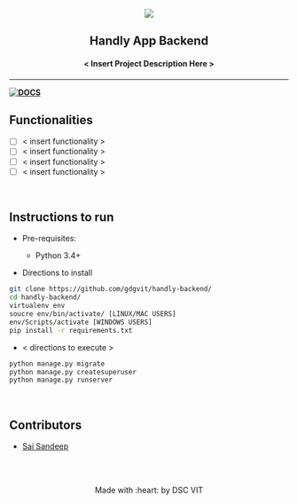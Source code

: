 <p align="center">
	<img src="https://user-images.githubusercontent.com/30529572/72455010-fb38d400-37e7-11ea-9c1e-8cdeb5f5906e.png" />
	<h2 align="center"> Handly App Backend </h2>
	<h4 align="center"> < Insert Project Description Here > <h4>
</p>

---
[![DOCS](https://img.shields.io/badge/Documentation-see%20docs-green?style=flat-square&logo=appveyor)](https://documenter.getpostman.com/view/8653133/Szt5equ3?version=latest) 



## Functionalities
- [ ]  < insert functionality >
- [ ]  < insert functionality >
- [ ]  < insert functionality >
- [ ]  < insert functionality >

<br>


## Instructions to run

* Pre-requisites:
	-  Python 3.4+

* Directions to install
```bash
git clone https://github.com/gdgvit/handly-backend/
cd handly-backend/
virtualenv env
soucre env/bin/activate/ [LINUX/MAC USERS] 
env/Scripts/activate [WINDOWS USERS]
pip install -r requirements.txt
```

* < directions to execute >

```bash
python manage.py migrate
python manage.py createsuperuser
python manage.py runserver
```

<br>

## Contributors

* [Sai Sandeep](https://github.com/raysandeep)



<br>
<br>

<p align="center">
	Made with :heart: by DSC VIT
</p>

